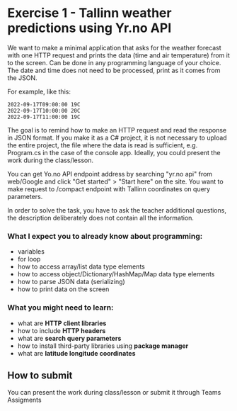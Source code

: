 # Exercise 1 - Tallinn weather predictions using Yr.no API

We want to make a minimal application that asks for the weather forecast with one HTTP request and prints the data (time and air temperature) from it to the screen.
Can be done in any programming language of your choice. The date and time does not need to be processed, print as it comes from the JSON.

For example, like this:

    2022-09-17T09:00:00 19C
    2022-09-17T10:00:00 20C
    2022-09-17T11:00:00 19C


The goal is to remind how to make an HTTP request and read the response in JSON format.
If you make it as a C# project, it is not necessary to upload the entire project, the file where the data is read is sufficient, e.g. Program.cs in the case of the console app.
Ideally, you could present the work during the class/lesson.

You can get Yo.no API endpoint address by searching "yr.no api" from web/Google and click "Get started" > "Start here" on the site.
You want to make request to /compact endpoint with Tallinn coordinates on query parameters.

In order to solve the task, you have to ask the teacher additional questions, the description deliberately does not contain all the information.

### What I expect you to already know about programming:
* variables
* for loop
* how to access array/list data type elements
* how to access object/Dictionary/HashMap/Map data type elements
* how to parse JSON data (serializing)
* how to print data on the screen

### What you might need to learn:
* what are **HTTP client libraries**
* how to include **HTTP headers**
* what are **search query parameters**
* how to install third-party libraries using **package manager**
* what are **latitude longitude coordinates**

## How to submit
You can present the work during class/lesson or submit it through Teams Assigments
